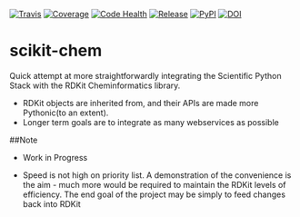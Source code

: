 [![Travis](https://img.shields.io/travis/richlewis42/scikit-chem.svg?style=flat-square)](https://travis-ci.org/richlewis42/scikit-chem)
[![Coverage](https://img.shields.io/scrutinizer/coverage/g/richlewis42/scikit-chem.svg?style=flat-square)](https://scrutinizer-ci.com/g/richlewis42/scikit-chem)
[![Code Health](https://img.shields.io/scrutinizer/g/richlewis42/scikit-chem.svg?style=flat-square)](https://scrutinizer-ci.com/g/richlewis42/scikit-chem/)
[![Release](https://img.shields.io/pypi/v/scikit-chem.svg?style=flat-square)](https://github.com/richlewis42/scikit-chem/releases)
[![PyPI](https://img.shields.io/pypi/dm/scikit-chem.svg?style=flat-square)](https://pypi.python.org/pypi/scikit-chem)
[![DOI](https://zenodo.org/badge/4513/richlewis42/scikit-chem.svg?style=flat-square)](https://zenodo.org/badge/latestdoi/4513/richlewis42/scikit-chem)

# scikit-chem

Quick attempt at more straightforwardly integrating the Scientific Python Stack with the RDKit Cheminformatics library.

- RDKit objects are inherited from, and their APIs are made more Pythonic(to an extent).
- Longer term goals are to integrate as many webservices as possible

##Note

- Work in Progress

- Speed is not high on priority list. A demonstration of the convenience is the aim - much more would be required to maintain the RDKit levels of efficiency.  The end goal of the project may be simply to feed changes back into RDKit
